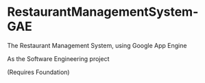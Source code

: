 RestaurantManagementSystem-GAE
==============================

The Restaurant Management System, using Google App Engine

As the Software Engineering project

(Requires Foundation)